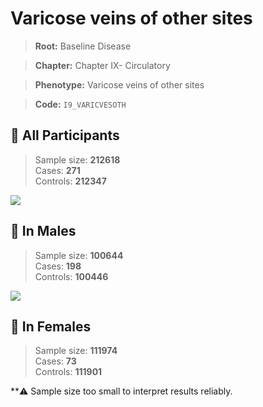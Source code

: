 # Varicose veins of other sites

> **Root:** Baseline Disease  

> **Chapter:** Chapter IX- Circulatory  

> **Phenotype:** Varicose veins of other sites  

> **Code:** `I9_VARICVESOTH`

## 🧪 All Participants  
> Sample size: **212618**  
> Cases: **271**  
> Controls: **212347**
<img src="/Disease/Figures/ALL/Incidence/I9_VARICVESOTH.png"/>
<CsvTable src="/Disease_Data/ALL/Incidence/COX_I9_VARICVESOTH.csv" label="🔍 View full results" />

## 👨 In Males  
> Sample size: **100644**  
> Cases: **198**  
> Controls: **100446**
<img src="/Disease/Figures/Male/Incidence/I9_VARICVESOTH.png"/>
<CsvTable src="/Disease_Data/Male/Incidence/COX_I9_VARICVESOTH.csv" label="🔍 View full results" />

## 👩 In Females  
> Sample size: **111974**  
> Cases: **73**  
> Controls: **111901**

**⚠️ Sample size too small to interpret results reliably.

